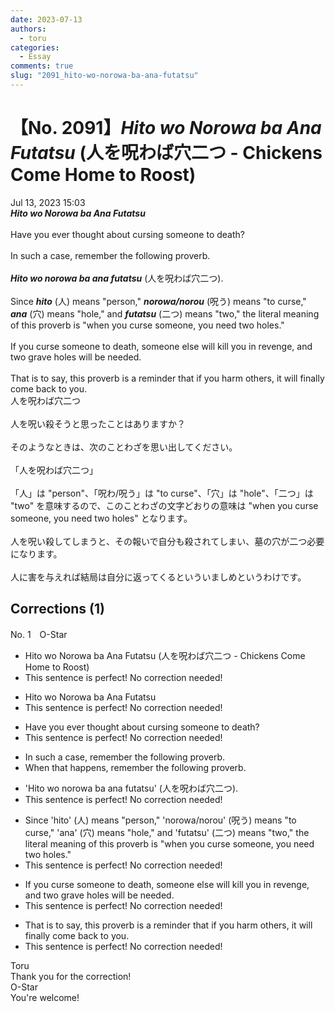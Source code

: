 ```yaml
---
date: 2023-07-13
authors:
  - toru
categories:
  - Essay
comments: true
slug: "2091_hito-wo-norowa-ba-ana-futatsu"
---
```


# 【No. 2091】<strong><em>Hito wo Norowa ba Ana Futatsu</strong></em> (人を呪わば穴二つ - Chickens Come Home to Roost) 
<div class="date">Jul 13, 2023 15:03</div>
<div id="post"><div id="body_show_ori">
<strong><em>Hito wo Norowa ba Ana Futatsu</strong></em><br/><br/>Have you ever thought about cursing someone to death?<br/><br/>In such a case, remember the following proverb.<br/><br/><strong><em>Hito wo norowa ba ana futatsu</em></strong> (人を呪わば穴二つ).<br/><br/>Since <strong><em>hito</em></strong> (人) means "person," <strong><em>norowa/norou</em></strong> (呪う) means "to curse," <strong><em>ana</em></strong> (穴) means "hole," and <strong><em>futatsu</em></strong> (二つ) means "two," the literal meaning of this proverb is "when you curse someone, you need two holes."<br/><br/>If you curse someone to death, someone else will kill you in revenge, and two grave holes will be needed.<br/><br/>That is to say, this proverb is a reminder that if you harm others, it will finally come back to you.
</div></div>

<!-- more -->

<div id="post_ja"><div id="body_show_mo">
人を呪わば穴二つ<br/><br/>人を呪い殺そうと思ったことはありますか？<br/><br/>そのようなときは、次のことわざを思い出してください。<br/><br/>「人を呪わば穴二つ」<br/><br/>「人」は "person"、「呪わ/呪う」は "to curse"、「穴」は "hole"、「二つ」は "two" を意味するので、このことわざの文字どおりの意味は "when you curse someone, you need two holes" となります。<br/><br/>人を呪い殺してしまうと、その報いで自分も殺されてしまい、墓の穴が二つ必要になります。<br/><br/>人に害を与えれば結局は自分に返ってくるといういましめというわけです。
</div></div>

## Corrections (1)
<div id="block"><div class="first_name"> No. 1　<span class="just_name">O-Star</span></div><div id="block2">
<ul class="correction_field">
<li class="incorrect">Hito wo Norowa ba Ana Futatsu (人を呪わば穴二つ - Chickens Come Home to Roost) </li>
<li class="corrected perfect">This sentence is perfect! No correction needed!</li>
</ul>
<ul class="correction_field">
<li class="incorrect">Hito wo Norowa ba Ana Futatsu</li>
<li class="corrected perfect">This sentence is perfect! No correction needed!</li>
</ul>
<ul class="correction_field">
<li class="incorrect">Have you ever thought about cursing someone to death?</li>
<li class="corrected perfect">This sentence is perfect! No correction needed!</li>
</ul>
<ul class="correction_field">
<li class="incorrect">In such a case, remember the following proverb.</li>
<li class="corrected correct">
<span class="f_bold">When that happens,</span> remember the following proverb.
</li>
</ul>
<ul class="correction_field">
<li class="incorrect">'Hito wo norowa ba ana futatsu' (人を呪わば穴二つ).</li>
<li class="corrected perfect">This sentence is perfect! No correction needed!</li>
</ul>
<ul class="correction_field">
<li class="incorrect">Since 'hito' (人) means "person," 'norowa/norou' (呪う) means "to curse," 'ana' (穴) means "hole," and 'futatsu' (二つ) means "two," the literal meaning of this proverb is "when you curse someone, you need two holes."</li>
<li class="corrected perfect">This sentence is perfect! No correction needed!</li>
</ul>
<ul class="correction_field">
<li class="incorrect">If you curse someone to death, someone else will kill you in revenge, and two grave holes will be needed.</li>
<li class="corrected perfect">This sentence is perfect! No correction needed!</li>
</ul>
<ul class="correction_field">
<li class="incorrect">That is to say, this proverb is a reminder that if you harm others, it will finally come back to you.</li>
<li class="corrected perfect">This sentence is perfect! No correction needed!</li>
</ul>
</div><div class="name"><span class="just_name">Toru</span><br>
Thank you for the correction!
</div>
<div class="name"><span class="just_name">O-Star</span><br>
You're welcome!
</div>
</div>
